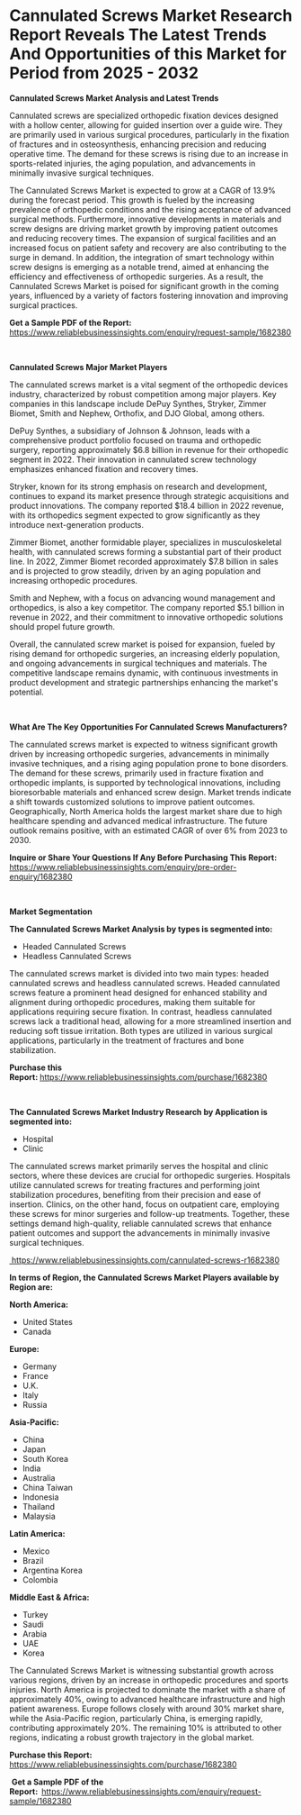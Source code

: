 <p><h1>Cannulated Screws Market Research Report Reveals The Latest Trends And Opportunities of this Market for Period from 2025 - 2032</h1></p><p><strong>Cannulated Screws Market Analysis and Latest Trends</strong></p>
<p><p>Cannulated screws are specialized orthopedic fixation devices designed with a hollow center, allowing for guided insertion over a guide wire. They are primarily used in various surgical procedures, particularly in the fixation of fractures and in osteosynthesis, enhancing precision and reducing operative time. The demand for these screws is rising due to an increase in sports-related injuries, the aging population, and advancements in minimally invasive surgical techniques.</p><p>The Cannulated Screws Market is expected to grow at a CAGR of 13.9% during the forecast period. This growth is fueled by the increasing prevalence of orthopedic conditions and the rising acceptance of advanced surgical methods. Furthermore, innovative developments in materials and screw designs are driving market growth by improving patient outcomes and reducing recovery times. The expansion of surgical facilities and an increased focus on patient safety and recovery are also contributing to the surge in demand. In addition, the integration of smart technology within screw designs is emerging as a notable trend, aimed at enhancing the efficiency and effectiveness of orthopedic surgeries. As a result, the Cannulated Screws Market is poised for significant growth in the coming years, influenced by a variety of factors fostering innovation and improving surgical practices.</p></p>
<p><strong>Get a Sample PDF of the Report:&nbsp;</strong> <a href="https://www.reliablebusinessinsights.com/enquiry/request-sample/1682380?utm_campaign=2840&utm_medium=2&utm_source=Github&utm_content=ia&utm_term=13042025&utm_id=cannulated-screws">https://www.reliablebusinessinsights.com/enquiry/request-sample/1682380</a></p>
<p>&nbsp;</p>
<p><strong>Cannulated Screws Major Market Players</strong></p>
<p><p>The cannulated screws market is a vital segment of the orthopedic devices industry, characterized by robust competition among major players. Key companies in this landscape include DePuy Synthes, Stryker, Zimmer Biomet, Smith and Nephew, Orthofix, and DJO Global, among others. </p><p>DePuy Synthes, a subsidiary of Johnson & Johnson, leads with a comprehensive product portfolio focused on trauma and orthopedic surgery, reporting approximately $6.8 billion in revenue for their orthopedic segment in 2022. Their innovation in cannulated screw technology emphasizes enhanced fixation and recovery times.</p><p>Stryker, known for its strong emphasis on research and development, continues to expand its market presence through strategic acquisitions and product innovations. The company reported $18.4 billion in 2022 revenue, with its orthopedics segment expected to grow significantly as they introduce next-generation products.</p><p>Zimmer Biomet, another formidable player, specializes in musculoskeletal health, with cannulated screws forming a substantial part of their product line. In 2022, Zimmer Biomet recorded approximately $7.8 billion in sales and is projected to grow steadily, driven by an aging population and increasing orthopedic procedures.</p><p>Smith and Nephew, with a focus on advancing wound management and orthopedics, is also a key competitor. The company reported $5.1 billion in revenue in 2022, and their commitment to innovative orthopedic solutions should propel future growth.</p><p>Overall, the cannulated screw market is poised for expansion, fueled by rising demand for orthopedic surgeries, an increasing elderly population, and ongoing advancements in surgical techniques and materials. The competitive landscape remains dynamic, with continuous investments in product development and strategic partnerships enhancing the market's potential.</p></p>
<p>&nbsp;</p>
<p><strong>What Are The Key Opportunities For Cannulated Screws Manufacturers?</strong></p>
<p><p>The cannulated screws market is expected to witness significant growth driven by increasing orthopedic surgeries, advancements in minimally invasive techniques, and a rising aging population prone to bone disorders. The demand for these screws, primarily used in fracture fixation and orthopedic implants, is supported by technological innovations, including bioresorbable materials and enhanced screw design. Market trends indicate a shift towards customized solutions to improve patient outcomes. Geographically, North America holds the largest market share due to high healthcare spending and advanced medical infrastructure. The future outlook remains positive, with an estimated CAGR of over 6% from 2023 to 2030.</p></p>
<p><strong>Inquire or Share Your Questions If Any Before Purchasing This Report:</strong> <a href="https://www.reliablebusinessinsights.com/enquiry/pre-order-enquiry/1682380?utm_campaign=2840&utm_medium=2&utm_source=Github&utm_content=ia&utm_term=13042025&utm_id=cannulated-screws">https://www.reliablebusinessinsights.com/enquiry/pre-order-enquiry/1682380</a></p>
<p>&nbsp;</p>
<p><strong>Market Segmentation</strong></p>
<p><strong>The Cannulated Screws Market Analysis by types is segmented into:</strong></p>
<p><ul><li>Headed Cannulated Screws</li><li>Headless Cannulated Screws</li></ul></p>
<p><p>The cannulated screws market is divided into two main types: headed cannulated screws and headless cannulated screws. Headed cannulated screws feature a prominent head designed for enhanced stability and alignment during orthopedic procedures, making them suitable for applications requiring secure fixation. In contrast, headless cannulated screws lack a traditional head, allowing for a more streamlined insertion and reducing soft tissue irritation. Both types are utilized in various surgical applications, particularly in the treatment of fractures and bone stabilization.</p></p>
<p><strong>Purchase this Report:&nbsp;</strong><a href="https://www.reliablebusinessinsights.com/purchase/1682380?utm_campaign=2840&utm_medium=2&utm_source=Github&utm_content=ia&utm_term=13042025&utm_id=cannulated-screws">https://www.reliablebusinessinsights.com/purchase/1682380</a></p>
<p>&nbsp;</p>
<p><strong>The Cannulated Screws Market Industry Research by Application is segmented into:</strong></p>
<p><ul><li>Hospital</li><li>Clinic</li></ul></p>
<p><p>The cannulated screws market primarily serves the hospital and clinic sectors, where these devices are crucial for orthopedic surgeries. Hospitals utilize cannulated screws for treating fractures and performing joint stabilization procedures, benefiting from their precision and ease of insertion. Clinics, on the other hand, focus on outpatient care, employing these screws for minor surgeries and follow-up treatments. Together, these settings demand high-quality, reliable cannulated screws that enhance patient outcomes and support the advancements in minimally invasive surgical techniques.</p></p>
<p><a href="https://www.reliablebusinessinsights.com/cannulated-screws-r1682380?utm_campaign=2840&utm_medium=2&utm_source=Github&utm_content=ia&utm_term=13042025&utm_id=cannulated-screws">&nbsp;https://www.reliablebusinessinsights.com/cannulated-screws-r1682380</a></p>
<p><strong>In terms of Region, the Cannulated Screws Market Players available by Region are:</strong></p>
<p>
    <p> <strong> North America: </strong>
        <ul>
            <li>United States</li>
            <li>Canada</li>
        </ul>
        </p> 
    <p> <strong> Europe: </strong>
        <ul>
            <li>Germany</li>
            <li>France</li>
            <li>U.K.</li>
            <li>Italy</li>
            <li>Russia</li>
        </ul>
        </p> 
    <p> <strong> Asia-Pacific: </strong>
        <ul>
            <li>China</li>
            <li>Japan</li>
            <li>South Korea</li>
            <li>India</li>
            <li>Australia</li>
            <li>China Taiwan</li>
            <li>Indonesia</li>
            <li>Thailand</li>
            <li>Malaysia</li>
        </ul>
        </p> 
    <p> <strong> Latin America: </strong>
        <ul>
            <li>Mexico</li>
            <li>Brazil</li>
            <li>Argentina Korea</li>
            <li>Colombia</li>
        </ul>
        </p> 
    <p> <strong> Middle East & Africa: </strong>
        <ul>
            <li>Turkey</li>
            <li>Saudi</li>
            <li>Arabia</li>
            <li>UAE</li>
            <li>Korea</li>
        </ul>
    </p>
    </p>
<p><p>The Cannulated Screws Market is witnessing substantial growth across various regions, driven by an increase in orthopedic procedures and sports injuries. North America is projected to dominate the market with a share of approximately 40%, owing to advanced healthcare infrastructure and high patient awareness. Europe follows closely with around 30% market share, while the Asia-Pacific region, particularly China, is emerging rapidly, contributing approximately 20%. The remaining 10% is attributed to other regions, indicating a robust growth trajectory in the global market.</p></p>
<p><strong>Purchase this Report: </strong><a href="https://www.reliablebusinessinsights.com/purchase/1682380?utm_campaign=2840&utm_medium=2&utm_source=Github&utm_content=ia&utm_term=13042025&utm_id=cannulated-screws">https://www.reliablebusinessinsights.com/purchase/1682380</a></p>
<p>&nbsp;<strong>Get a Sample PDF of the Report:&nbsp;&nbsp;</strong><a href="https://www.reliablebusinessinsights.com/enquiry/request-sample/1682380?utm_campaign=2840&utm_medium=2&utm_source=Github&utm_content=ia&utm_term=13042025&utm_id=cannulated-screws">https://www.reliablebusinessinsights.com/enquiry/request-sample/1682380</a></p>
<p><strong></strong></p>
<p><p></p><p></p><p></p></p>